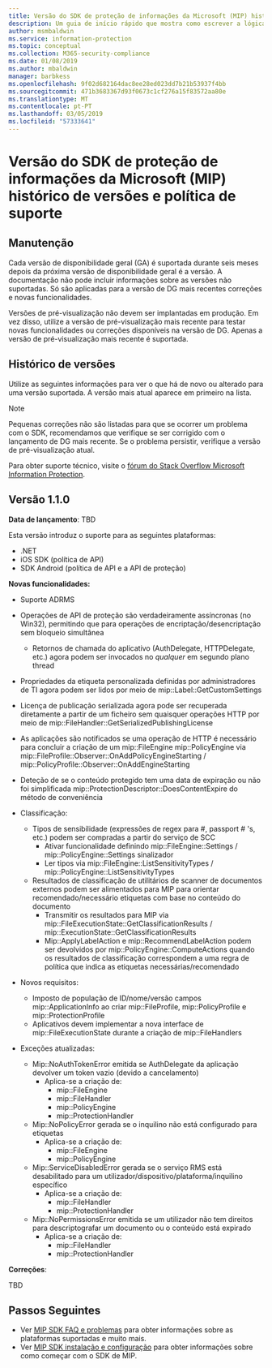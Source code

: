 ```yaml
---
title: Versão do SDK de proteção de informações da Microsoft (MIP) histórico de versões e política de suporte
description: Um guia de início rápido que mostra como escrever a lógica de inicialização para um cliente de proteção de informações da Microsoft (MIP) SDK de aplicações.
author: msmbaldwin
ms.service: information-protection
ms.topic: conceptual
ms.collection: M365-security-compliance
ms.date: 01/08/2019
ms.author: mbaldwin
manager: barbkess
ms.openlocfilehash: 9f02d682164dac8ee28ed023dd7b21b53937f4bb
ms.sourcegitcommit: 471b3683367d93f0673c1cf276a15f83572aa80e
ms.translationtype: MT
ms.contentlocale: pt-PT
ms.lasthandoff: 03/05/2019
ms.locfileid: "57333641"
---
```

# <a name="microsoft-information-protection-mip-sdk-version-release-history-and-support-policy"></a>Versão do SDK de proteção de informações da Microsoft (MIP) histórico de versões e política de suporte

## <a name="servicing"></a>Manutenção 

Cada versão de disponibilidade geral (GA) é suportada durante seis meses depois da próxima versão de disponibilidade geral é a versão. A documentação não pode incluir informações sobre as versões não suportadas. Só são aplicadas para a versão de DG mais recentes correções e novas funcionalidades.

Versões de pré-visualização não devem ser implantadas em produção. Em vez disso, utilize a versão de pré-visualização mais recente para testar novas funcionalidades ou correções disponíveis na versão de DG. Apenas a versão de pré-visualização mais recente é suportada.

## <a name="release-history"></a>Histórico de versões

Utilize as seguintes informações para ver o que há de novo ou alterado para uma versão suportada. A versão mais atual aparece em primeiro na lista. 

> [!NOTE]
> Pequenas correções não são listadas para que se ocorrer um problema com o SDK, recomendamos que verifique se ser corrigido com o lançamento de DG mais recente. Se o problema persistir, verifique a versão de pré-visualização atual.
>  
> Para obter suporte técnico, visite o [fórum do Stack Overflow Microsoft Information Protection](https://stackoverflow.com/questions/tagged/microsoft-information-protection). 

## <a name="version-110"></a>Versão 1.1.0

**Data de lançamento**: TBD

Esta versão introduz o suporte para as seguintes plataformas:

  - .NET
  - iOS SDK (política de API)
  - SDK Android (política de API e a API de proteção)

**Novas funcionalidades:**

- Suporte ADRMS
- Operações de API de proteção são verdadeiramente assíncronas (no Win32), permitindo que para operações de encriptação/desencriptação sem bloqueio simultânea
  - Retornos de chamada do aplicativo (AuthDelegate, HTTPDelegate, etc.) agora podem ser invocados no *qualquer* em segundo plano thread
- Propriedades da etiqueta personalizada definidas por administradores de TI agora podem ser lidos por meio de mip::Label::GetCustomSettings
- Licença de publicação serializada agora pode ser recuperada diretamente a partir de um ficheiro sem quaisquer operações HTTP por meio de mip::FileHandler::GetSerializedPublishingLicense
- As aplicações são notificados se uma operação de HTTP é necessário para concluir a criação de um mip::FileEngine mip::PolicyEngine via mip::FileProfile::Observer::OnAddPolicyEngineStarting / mip::PolicyProfile::Observer::OnAddEngineStarting
- Deteção de se o conteúdo protegido tem uma data de expiração ou não foi simplificada mip::ProtectionDescriptor::DoesContentExpire do método de conveniência
- Classificação:
  - Tipos de sensibilidade (expressões de regex para #, passport # 's, etc.) podem ser compradas a partir do serviço de SCC
    - Ativar funcionalidade definindo mip::FileEngine::Settings / mip::PolicyEngine::Settings sinalizador
    - Ler tipos via mip::FileEngine::ListSensitivityTypes / mip::PolicyEngine::ListSensitivityTypes
  - Resultados de classificação de utilitários de scanner de documentos externos podem ser alimentados para MIP para orientar recomendado/necessário etiquetas com base no conteúdo do documento
    - Transmitir os resultados para MIP via mip::FileExecutionState::GetClassificationResults / mip::ExecutionState::GetClassificationResults
    - Mip::ApplyLabelAction e mip::RecommendLabelAction podem ser devolvidos por mip::PolicyEngine::ComputeActions quando os resultados de classificação correspondem a uma regra de política que indica as etiquetas necessárias/recomendado

- Novos requisitos:
  - Imposto de população de ID/nome/versão campos mip::ApplicationInfo ao criar mip::FileProfile, mip::PolicyProfile e mip::ProtectionProfile
  - Aplicativos devem implementar a nova interface de mip::FileExecutionState durante a criação de mip::FileHandlers
  
- Exceções atualizadas:
  - Mip::NoAuthTokenError emitida se AuthDelegate da aplicação devolver um token vazio (devido a cancelamento)
    - Aplica-se a criação de:
      - mip::FileEngine
      - mip::FileHandler
      - mip::PolicyEngine
      - mip::ProtectionHandler
  - Mip::NoPolicyError gerada se o inquilino não está configurado para etiquetas
    - Aplica-se a criação de:
      - mip::FileEngine
      - mip::PolicyEngine
  - Mip::ServiceDisabledError gerada se o serviço RMS está desabilitado para um utilizador/dispositivo/plataforma/inquilino específico
    - Aplica-se a criação de:
      - mip::FileHandler
      - mip::ProtectionHandler
  - Mip::NoPermissionsError emitida se um utilizador não tem direitos para descriptografar um documento ou o conteúdo está expirado
    - Aplica-se a criação de:
      - mip::FileHandler
      - mip::ProtectionHandler

**Correções**:

TBD

## <a name="next-steps"></a>Passos Seguintes

- Ver [MIP SDK FAQ e problemas](faqs-known-issues.md) para obter informações sobre as plataformas suportadas e muito mais.
- Ver [MIP SDK instalação e configuração](setup-configure-mip.md) para obter informações sobre como começar com o SDK de MIP.
